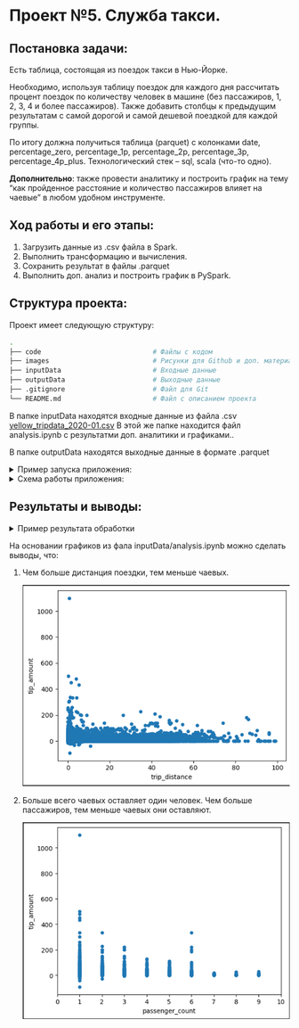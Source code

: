 # Проект №5. Служба такси.

## Постановка задачи:
Есть таблица, состоящая из поездок такси в Нью-Йорке.

Необходимо, используя таблицу поездок для каждого дня рассчитать процент поездок по количеству человек в машине (без пассажиров, 1, 2, 3, 4 и более пассажиров). Также добавить столбцы к предыдущим результатам с самой дорогой и самой дешевой поездкой для каждой группы.

По итогу должна получиться таблица (parquet) с колонками date, percentage_zero, percentage_1p, percentage_2p, percentage_3p, percentage_4p_plus. Технологический стек – sql, scala (что-то одно).

**Дополнительно**: также провести аналитику и построить график на тему “как пройденное расстояние и количество пассажиров влияет на чаевые” в любом удобном инструменте.


## Ход работы и его этапы:
1. Загрузить данные из .csv файла в Spark. 
2. Выполнить трансформацию и вычисления. 
3. Сохранить результат в файлы .parquet
4. Выполнить доп. анализ и построить график в PySpark.


## Структура проекта:
Проект имеет следующую структуру:
```bash
.
├── code                   			# Файлы с кодом
├── images                      	# Рисунки для Github и доп. материалы
├── inputData                       # Входные данные
├── outputData                      # Выходные данные
├── .gitignore                      # Файл для Git
└── README.md						# Файл с описанием проекта
```

В папке inputData находятся входные данные из файла .csv [yellow_tripdata_2020-01.csv](https://disk.yandex.ru/d/DKeoopbGH1Ttuw)
В этой же папке находится файл analysis.ipynb с результатми доп. аналитики и графиками..

В папке outputData находятся выходные данные в формате .parquet

<details>
  <summary>Пример запуска приложения:</summary>
```
spark-submit 
    --class org.example.App 
    ./finalp.jar /home/user/finalp/inputData/yellow_tripdata_2020-01.csv /home/user/finalp/outputData/
```
</details>

<details>
  <summary>Схема работы приложения:</summary>
![График](images/diagram.drawio.png)
</details>

## Результаты и выводы:

<details>
  <summary>Пример результата обработки</summary>

![График1](images/result1.png)![График2](images/result2.png)

</details>


На основании графиков из фала inputData/analysis.ipynb можно сделать выводы, что:

1. Чем больше дистанция поездки, тем меньше чаевых.

    ![График1](images/trip_distance.png)

2. Больше всего чаевых оставляет один человек. Чем больше пассажиров, тем меньше чаевых они оставляют. 

    ![График2](images/passenger_count.png)




